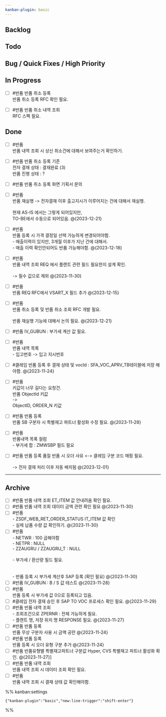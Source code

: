 ```yaml
---
kanban-plugin: basic
---
```


## Backlog



## Todo



## Bug / Quick Fixes / High Priority



## In Progress

- [ ] #반품 반품 취소 등록<br>반품 취소 등록 RFC 확인 필요.
- [ ] #반품 반품 취소 내역 조회<br>RFC 스펙 필요.


## Done

- [ ] #반품 <br>반품 내역 조회 시 상신 취소건에 대해서 보여주는거 확인하기.
- [ ] #반품 반품 취소 등록 기준<br>전자 결재 상태 : 결재완료 (3)<br>반품 진행 상태 : ?
- [ ] #반품 반품 취소 등록 화면 기획서 문의
- [ ] #반품 <br>반품 재실행 -> 전자결재 이후 출고지시가 이루어지는 건에 대해서 재실행.<br><br>현재 AS-IS 에서는 그렇게 되어있지만, <br>TO-BE에서 수동으로 되어있음. @{2023-12-21}
- [ ] #반품 <br>반품 등록 시 가격 결정일 선택 가능하게 변경되어야함.<br>- 매출이력이 있지만, 3개월 이후가 지난 건에 대해서.<br>- 매출 이력 확인안되어도 반품 가능해야함. @{2023-12-18}
- [ ] #반품 <br>반품 내역 조회 REQ 에서 플랜트 관련 필드 필요한지 설계 확인.<br><br>-> 필수 값으로 제외 @{2023-11-30}
- [ ] #반품<br>반품 REQ RFC에서 VSART_X 필드 추가 @{2023-12-15}
- [ ] #반품<br>반품 취소 등록 및 반품 취소 조회 RFC 개발 필요.<br><br>반품 재실행 기능에 대해서 논의 필요. @{2023-12-21}
- [ ] #반품  IV_GUBUN : 부가세 계산 값 필요.
- [ ] #반품 <br>반품 내역 목록<br>- 입고번호 -> 입고 지시번호
- [ ] #클레임  반품 등록 후 결재 상태 및 vocId : SFA_VOC_APRV_TB테이블에 저장 해야함. @{2023-11-24}
- [ ] #반품<br>키값이 너무 길다는 요청건.<br>반품 ObjectId 키값<br>-> <br>ObjectID, ORDER_N 키값
- [ ] #반품 반품 등록<br>반품 SB 구분자 시 특별재고 파트너 활성화 수정 필요. @{2023-11-28}
- [ ] #반품 <br>반품내역 목록 컬럼<br>- 부가세 합 : ZMWSBP 필드 필요
- [ ] #반품 반품 등록 품질 반품 시 오더 사유 <-> 클레임 구분 코드 매핑 필요.<br><br>-> 전자 결재 처리 이후 자동 배치됨 @{2023-12-01}


***

## Archive

- [ ] #반품 반품 내역 조회 ET_ITEM 값 안내려옴 확인 필요.
- [ ] #반품 반품 내역 조회 데이터 금액 관련 확인 필요 @{2023-11-30}
- [ ] #반품 <br>- ZSDF_WEB_RET_ORDER_STATUS IT_ITEM 값 확인<br>- 실제 납품 수량 값 확인하기. @{2023-11-30}
- [ ] #반품 <br>- NETWR : 100 곱해야함<br>- NETPR : NULL<br>- ZZAUGRU / ZZAUGRU_T : NULL<br><br>-  부가세 / 환산량 필드 필요.<br><br><br>- 반품 등록 시 부가세 계산후 SAP 등록 (확인 필요) @{2023-11-30}
- [ ] #반품 IV_GUBUN : B / S 값 테스트 @{2023-11-28}
- [ ] #반품<br>반품 등록 시 부가세 값 0으로 등록되고 있음.
- [ ] #클레임 전자 결재 승인 후  SAP TO VOC 프로세스 확인 필요. @{2023-11-29}
- [ ] #반품 반품 내역 조회 <br>- 조회조건으로 ZPERNR : 전체 가능하게 필요.<br>- 플랜트 명, 저장 위치 명 RESPONSE 필요. @{2023-11-27}
- [ ] #반품 반품 등록<br>반품 무상 구분자 사용 시 금액 공란 @{2023-11-24}
- [ ] #반품  반품 등록<br>반품 등록 시 오더 유형 구분 추가 @{2023-11-24}
- [ ] #반품  반품유형별 특별재고파트너 구분값   Hyper, CVS 특별재고 파트너 활성화 확인. @{2023-11-27}]
- [ ] #반품 반품 내역 조회<br>반품 내역 조회 시 데이터 조회 확인 필요.
- [ ] #반품 <br>반품 내역 조회 시 결재 상태 값 확인해야함.

%% kanban:settings
```
{"kanban-plugin":"basic","new-line-trigger":"shift-enter"}
```
%%